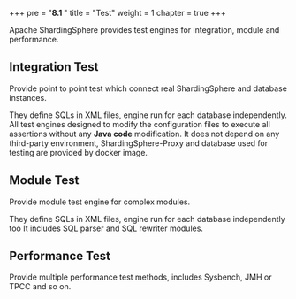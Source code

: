+++
pre = "<b>8.1 </b>"
title = "Test"
weight = 1
chapter = true
+++

Apache ShardingSphere provides test engines for integration, module and performance.

## Integration Test

Provide point to point test which connect real ShardingSphere and database instances.

They define SQLs in XML files, engine run for each database independently.
All test engines designed to modify the configuration files to execute all assertions without any **Java code** modification.
It does not depend on any third-party environment, ShardingSphere-Proxy and database used for testing are provided by docker image.

## Module Test

Provide module test engine for complex modules.

They define SQLs in XML files, engine run for each database independently too
It includes SQL parser and SQL rewriter modules.

## Performance Test

Provide multiple performance test methods, includes Sysbench, JMH or TPCC and so on.
